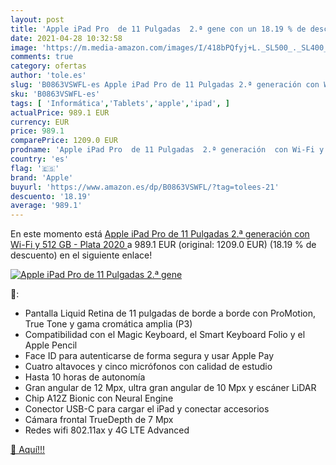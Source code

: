 ```yaml
---
layout: post
title: 'Apple iPad Pro  de 11 Pulgadas  2.ª gene con un 18.19 % de descuento'
date: 2021-04-28 10:32:58
image: 'https://m.media-amazon.com/images/I/418bPQfyj+L._SL500_._SL400_.jpg'
comments: true
category: ofertas
author: 'tole.es'
slug: 'B0863VSWFL-es Apple iPad Pro de 11 Pulgadas 2.ª generación con Wi-Fi y...'
sku: 'B0863VSWFL-es'
tags: [ 'Informática','Tablets','apple','ipad', ]
actualPrice: 989.1 EUR
currency: EUR
price: 989.1
comparePrice: 1209.0 EUR
prodname: 'Apple iPad Pro  de 11 Pulgadas  2.ª generación  con Wi-Fi y 512 GB  - Plata  2020 '
country: 'es'
flag: '🇪🇸'
brand: 'Apple'
buyurl: 'https://www.amazon.es/dp/B0863VSWFL/?tag=tolees-21'
descuento: '18.19'
average: '989.1'
---
```


En este momento está [Apple iPad Pro  de 11 Pulgadas  2.ª generación  con Wi-Fi y 512 GB  - Plata  2020 ](https://www.amazon.es/dp/B0863VSWFL/?tag=tolees-21) a 989.1 EUR (original: 1209.0 EUR) (18.19 %  de descuento) en el siguiente enlace!

[![Apple iPad Pro  de 11 Pulgadas  2.ª gene](https://m.media-amazon.com/images/I/418bPQfyj+L._SL500_._SL400_.jpg)](https://www.amazon.es/dp/B0863VSWFL/?tag=tolees-21)

🔎:

- Pantalla Liquid Retina de 11 pulgadas de borde a borde con ProMotion, True Tone y gama cromática amplia (P3)
- Compatibilidad con el Magic Keyboard, el Smart Keyboard Folio y el Apple Pencil
- Face ID para autenticarse de forma segura y usar Apple Pay
- Cuatro altavoces y cinco micrófonos con calidad de estudio
- Hasta 10 horas de autonomía
- Gran angular de 12 Mpx, ultra gran angular de 10 Mpx y escáner LiDAR
- Chip A12Z Bionic con Neural Engine
- Conector USB-C para cargar el iPad y conectar accesorios
- Cámara frontal TrueDepth de 7 Mpx
- Redes wifi 802.11ax y 4G LTE Advanced

[🛒 Aquí!!!](https://www.amazon.es/dp/B0863VSWFL/?tag=tolees-21)
